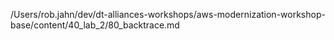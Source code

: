 /Users/rob.jahn/dev/dt-alliances-workshops/aws-modernization-workshop-base/content/40_lab_2/80_backtrace.md